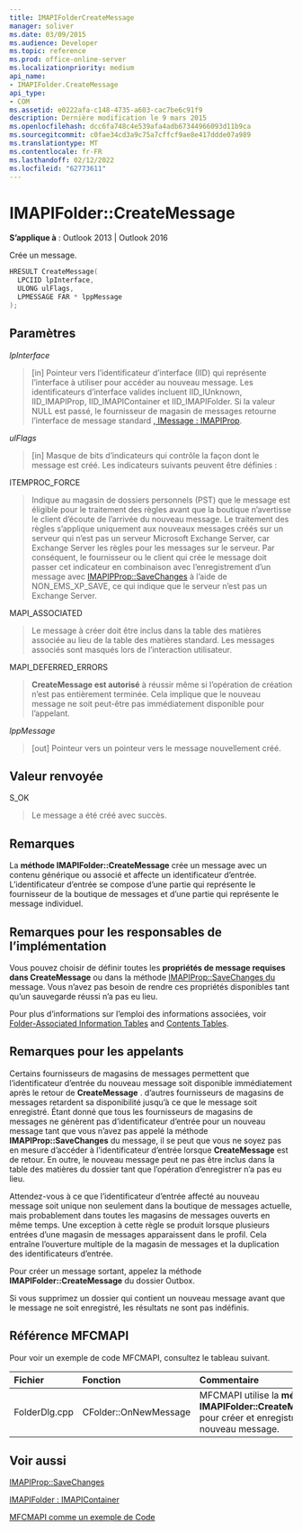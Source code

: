 ```yaml
---
title: IMAPIFolderCreateMessage
manager: soliver
ms.date: 03/09/2015
ms.audience: Developer
ms.topic: reference
ms.prod: office-online-server
ms.localizationpriority: medium
api_name:
- IMAPIFolder.CreateMessage
api_type:
- COM
ms.assetid: e0222afa-c148-4735-a603-cac7be6c91f9
description: Dernière modification le 9 mars 2015
ms.openlocfilehash: dcc6fa748c4e539afa4adb67344966093d11b9ca
ms.sourcegitcommit: c0fae34cd3a9c75a7cffcf9ae8e417ddde07a989
ms.translationtype: MT
ms.contentlocale: fr-FR
ms.lasthandoff: 02/12/2022
ms.locfileid: "62773611"
---
```

# <a name="imapifoldercreatemessage"></a>IMAPIFolder::CreateMessage

  
  
**S’applique à** : Outlook 2013 | Outlook 2016 
  
Crée un message.
  
```cpp
HRESULT CreateMessage(
  LPCIID lpInterface,
  ULONG ulFlags,
  LPMESSAGE FAR * lppMessage
);
```

## <a name="parameters"></a>Paramètres

 _lpInterface_
  
> [in] Pointeur vers l’identificateur d’interface (IID) qui représente l’interface à utiliser pour accéder au nouveau message. Les identificateurs d’interface valides incluent IID_IUnknown, IID_IMAPIProp, IID_IMAPIContainer et IID_IMAPIFolder. Si la valeur NULL est passé, le fournisseur de magasin de messages retourne l’interface de message standard [, IMessage : IMAPIProp](imessageimapiprop.md). 
    
 _ulFlags_
  
> [in] Masque de bits d’indicateurs qui contrôle la façon dont le message est créé. Les indicateurs suivants peuvent être définies :
    
ITEMPROC_FORCE
  
> Indique au magasin de dossiers personnels (PST) que le message est éligible pour le traitement des règles avant que la boutique n’avertisse le client d’écoute de l’arrivée du nouveau message. Le traitement des règles s’applique uniquement aux nouveaux messages créés sur un serveur qui n’est pas un serveur Microsoft Exchange Server, car Exchange Server les règles pour les messages sur le serveur. Par conséquent, le fournisseur ou le client qui crée le message doit passer cet indicateur en combinaison avec l’enregistrement d’un message avec [IMAPIPProp::SaveChanges](imapiprop-savechanges.md) à l’aide de NON_EMS_XP_SAVE, ce qui indique que le serveur n’est pas un Exchange Server. 
    
MAPI_ASSOCIATED 
  
> Le message à créer doit être inclus dans la table des matières associée au lieu de la table des matières standard. Les messages associés sont masqués lors de l’interaction utilisateur.
    
MAPI_DEFERRED_ERRORS 
  
> **CreateMessage est autorisé** à réussir même si l’opération de création n’est pas entièrement terminée. Cela implique que le nouveau message ne soit peut-être pas immédiatement disponible pour l’appelant. 
    
 _lppMessage_
  
> [out] Pointeur vers un pointeur vers le message nouvellement créé.
    
## <a name="return-value"></a>Valeur renvoyée

S_OK 
  
> Le message a été créé avec succès.
    
## <a name="remarks"></a>Remarques

La **méthode IMAPIFolder::CreateMessage** crée un message avec un contenu générique ou associé et affecte un identificateur d’entrée. L’identificateur d’entrée se compose d’une partie qui représente le fournisseur de la boutique de messages et d’une partie qui représente le message individuel. 
  
## <a name="notes-to-implementers"></a>Remarques pour les responsables de l’implémentation

Vous pouvez choisir de définir toutes les **propriétés de message requises dans CreateMessage** ou dans la méthode [IMAPIProp::SaveChanges du](imapiprop-savechanges.md) message. Vous n’avez pas besoin de rendre ces propriétés disponibles tant qu’un sauvegarde réussi n’a pas eu lieu. 
  
Pour plus d’informations sur l’emploi des informations associées, voir [Folder-Associated Information Tables](folder-associated-information-tables.md) and [Contents Tables](contents-tables.md). 
  
## <a name="notes-to-callers"></a>Remarques pour les appelants

Certains fournisseurs de magasins de messages permettent que l’identificateur d’entrée du nouveau message soit disponible immédiatement après le retour de **CreateMessage** . d’autres fournisseurs de magasins de messages retardent sa disponibilité jusqu’à ce que le message soit enregistré. Étant donné que tous les fournisseurs de magasins de messages ne génèrent pas d’identificateur d’entrée pour un nouveau message tant que vous n’avez pas appelé la méthode **IMAPIProp::SaveChanges** du message, il se peut que vous ne soyez pas en mesure d’accéder à l’identificateur d’entrée lorsque **CreateMessage** est de retour. En outre, le nouveau message peut ne pas être inclus dans la table des matières du dossier tant que l’opération d’enregistrer n’a pas eu lieu. 
  
Attendez-vous à ce que l’identificateur d’entrée affecté au nouveau message soit unique non seulement dans la boutique de messages actuelle, mais probablement dans toutes les magasins de messages ouverts en même temps. Une exception à cette règle se produit lorsque plusieurs entrées d’une magasin de messages apparaissent dans le profil. Cela entraîne l’ouverture multiple de la magasin de messages et la duplication des identificateurs d’entrée. 
  
Pour créer un message sortant, appelez la méthode **IMAPIFolder::CreateMessage** du dossier Outbox. 
  
Si vous supprimez un dossier qui contient un nouveau message avant que le message ne soit enregistré, les résultats ne sont pas indéfinis.
  
## <a name="mfcmapi-reference"></a>Référence MFCMAPI

Pour voir un exemple de code MFCMAPI, consultez le tableau suivant.
  
|**Fichier**|**Fonction**|**Commentaire**|
|:-----|:-----|:-----|
|FolderDlg.cpp  <br/> |CFolder::OnNewMessage  <br/> |MFCMAPI utilise la **méthode IMAPIFolder::CreateMessage** pour créer et enregistrer un nouveau message. |
   
## <a name="see-also"></a>Voir aussi



[IMAPIProp::SaveChanges](imapiprop-savechanges.md)
  
[IMAPIFolder : IMAPIContainer](imapifolderimapicontainer.md)


[MFCMAPI comme un exemple de Code](mfcmapi-as-a-code-sample.md)

